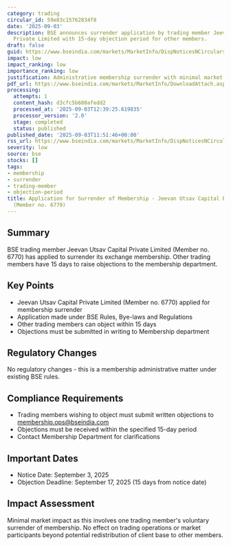 ```yaml
---
category: trading
circular_id: 59e83c15762834f8
date: '2025-09-03'
description: BSE announces surrender application by trading member Jeevan Utsav Capital
  Private Limited with 15-day objection period for other members.
draft: false
guid: https://www.bseindia.com/markets/MarketInfo/DispNoticesNCirculars.aspx?Noticeid={13D749C8-C709-4E0D-BB2F-ACA0D592D731}&noticeno=20250903-17&dt=09/03/2025&icount=17&totcount=21&flag=0
impact: low
impact_ranking: low
importance_ranking: low
justification: Administrative membership surrender with minimal market impact
pdf_url: https://www.bseindia.com/markets/MarketInfo/DownloadAttach.aspx?id=20250903-17&attachedId=
processing:
  attempts: 1
  content_hash: d3cfc5b680afedd2
  processed_at: '2025-09-03T12:39:25.619835'
  processor_version: '2.0'
  stage: completed
  status: published
published_date: '2025-09-03T11:51:46+00:00'
rss_url: https://www.bseindia.com/markets/MarketInfo/DispNoticesNCirculars.aspx?Noticeid={13D749C8-C709-4E0D-BB2F-ACA0D592D731}&noticeno=20250903-17&dt=09/03/2025&icount=17&totcount=21&flag=0
severity: low
source: bse
stocks: []
tags:
- membership
- surrender
- trading-member
- objection-period
title: Application for Surrender of Membership - Jeevan Utsav Capital Private Limited
  (Member no. 6770)
---
```


## Summary

BSE trading member Jeevan Utsav Capital Private Limited (Member no. 6770) has applied to surrender its exchange membership. Other trading members have 15 days to raise objections to the membership department.

## Key Points

- Jeevan Utsav Capital Private Limited (Member no. 6770) applied for membership surrender
- Application made under BSE Rules, Bye-laws and Regulations
- Other trading members can object within 15 days
- Objections must be submitted in writing to Membership department

## Regulatory Changes

No regulatory changes - this is a membership administrative matter under existing BSE rules.

## Compliance Requirements

- Trading members wishing to object must submit written objections to membership.ops@bseindia.com
- Objections must be received within the specified 15-day period
- Contact Membership Department for clarifications

## Important Dates

- Notice Date: September 3, 2025
- Objection Deadline: September 17, 2025 (15 days from notice date)

## Impact Assessment

Minimal market impact as this involves one trading member's voluntary surrender of membership. No effect on trading operations or market participants beyond potential redistribution of client base to other members.